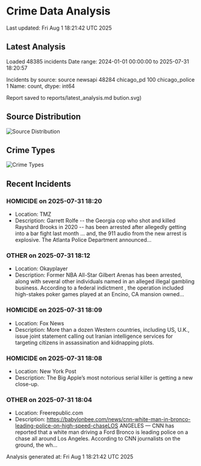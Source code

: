 # Crime Data Analysis
Last updated: Fri Aug  1 18:21:42 UTC 2025

## Latest Analysis

Loaded 48385 incidents
Date range: 2024-01-01 00:00:00 to 2025-07-31 18:20:57

Incidents by source:
source
newsapi           48284
chicago_pd          100
chicago_police        1
Name: count, dtype: int64

Report saved to reports/latest_analysis.md
bution.svg)

## Source Distribution
![Source Distribution](images/source_distribution.svg)

## Crime Types
![Crime Types](images/crime_types.svg)

## Recent Incidents

### HOMICIDE on 2025-07-31 18:20
- Location: TMZ
- Description: Garrett Rolfe -- the Georgia cop who shot and killed Rayshard Brooks in 2020 -- has been arrested after allegedly getting into a bar fight last month ... and, the 911 audio from the new arrest is explosive. The Atlanta Police Department announced…


### OTHER on 2025-07-31 18:12
- Location: Okayplayer
- Description: Former NBA All-Star Gilbert Arenas has been arrested, along with several other individuals named in an alleged illegal gambling business. According to a federal indictment
, the operation included high-stakes poker games played at an Encino, CA mansion owned…


### HOMICIDE on 2025-07-31 18:09
- Location: Fox News
- Description: More than a dozen Western countries, including US, U.K., issue joint statement calling out Iranian intelligence services for targeting citizens in assassination and kidnapping plots.


### HOMICIDE on 2025-07-31 18:08
- Location: New York Post
- Description: The Big Apple’s most notorious serial killer is getting a new close-up.


### OTHER on 2025-07-31 18:04
- Location: Freerepublic.com
- Description: https://babylonbee.com/news/cnn-white-man-in-bronco-leading-police-on-high-speed-chaseLOS ANGELES — CNN has reported that a white man driving a Ford Bronco is leading police on a chase all around Los Angeles. According to CNN journalists on the ground, the wh…

Analysis generated at: Fri Aug  1 18:21:42 UTC 2025
